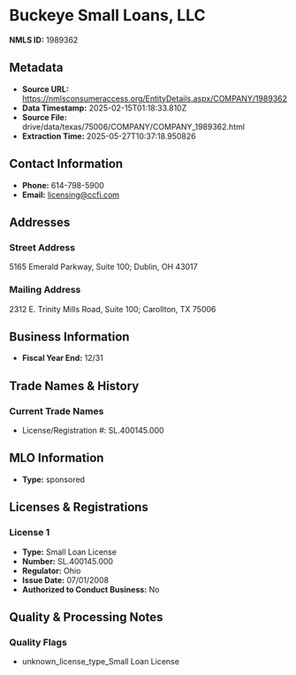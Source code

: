 # Buckeye Small Loans, LLC

**NMLS ID:** 1989362

## Metadata
- **Source URL:** https://nmlsconsumeraccess.org/EntityDetails.aspx/COMPANY/1989362
- **Data Timestamp:** 2025-02-15T01:18:33.810Z
- **Source File:** drive/data/texas/75006/COMPANY/COMPANY_1989362.html
- **Extraction Time:** 2025-05-27T10:37:18.950826

## Contact Information
- **Phone:** 614-798-5900
- **Email:** licensing@ccfi.com

## Addresses
### Street Address
5165 Emerald Parkway, Suite 100; Dublin, OH 43017

### Mailing Address
2312 E. Trinity Mills Road, Suite 100; Carollton, TX 75006

## Business Information
- **Fiscal Year End:** 12/31

## Trade Names & History
### Current Trade Names
- License/Registration #: SL.400145.000

## MLO Information
- **Type:** sponsored

## Licenses & Registrations

### License 1
- **Type:** Small Loan License
- **Number:** SL.400145.000
- **Regulator:** Ohio
- **Issue Date:** 07/01/2008
- **Authorized to Conduct Business:** No

## Quality & Processing Notes
### Quality Flags
- unknown_license_type_Small Loan License
